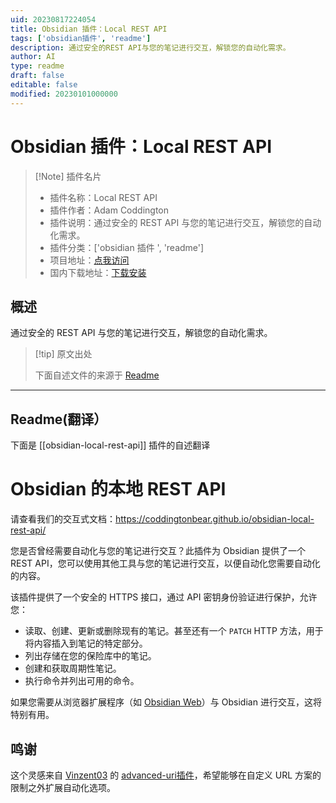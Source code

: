```yaml
---
uid: 20230817224054
title: Obsidian 插件：Local REST API
tags: ['obsidian插件', 'readme']
description: 通过安全的REST API与您的笔记进行交互，解锁您的自动化需求。
author: AI
type: readme
draft: false
editable: false
modified: 20230101000000
---
```


# Obsidian 插件：Local REST API

> [!Note] 插件名片
> - 插件名称：Local REST API
> - 插件作者：Adam Coddington
> - 插件说明：通过安全的 REST API 与您的笔记进行交互，解锁您的自动化需求。
> - 插件分类：['obsidian 插件 ', 'readme']
> - 项目地址：[点我访问](https://github.com/coddingtonbear/obsidian-local-rest-api)
> - 国内下载地址：[下载安装](https://pkmer.cn/products/plugin/pluginMarket/?obsidian-local-rest-api)

## 概述

通过安全的 REST API 与您的笔记进行交互，解锁您的自动化需求。

> [!tip] 原文出处
>
>下面自述文件的来源于 [Readme](https://ghproxy.net/https://raw.githubusercontent.com/coddingtonbear/obsidian-local-rest-api/main/README.md)

---

## Readme(翻译）

下面是 [[obsidian-local-rest-api]] 插件的自述翻译

# Obsidian 的本地 REST API

请查看我们的交互式文档：<https://coddingtonbear.github.io/obsidian-local-rest-api/>

您是否曾经需要自动化与您的笔记进行交互？此插件为 Obsidian 提供了一个 REST API，您可以使用其他工具与您的笔记进行交互，以便自动化您需要自动化的内容。

该插件提供了一个安全的 HTTPS 接口，通过 API 密钥身份验证进行保护，允许您：

- 读取、创建、更新或删除现有的笔记。甚至还有一个 `PATCH` HTTP 方法，用于将内容插入到笔记的特定部分。
- 列出存储在您的保险库中的笔记。
- 创建和获取周期性笔记。
- 执行命令并列出可用的命令。

如果您需要从浏览器扩展程序（如 [Obsidian Web](https://chrome.google.com/webstore/detail/obsidian-web/edoacekkjanmingkbkgjndndibhkegad)）与 Obsidian 进行交互，这将特别有用。

## 鸣谢

这个灵感来自 [Vinzent03](https://github.com/Vinzent03) 的 [advanced-uri插件](https://github.com/Vinzent03/obsidian-advanced-uri)，希望能够在自定义 URL 方案的限制之外扩展自动化选项。
